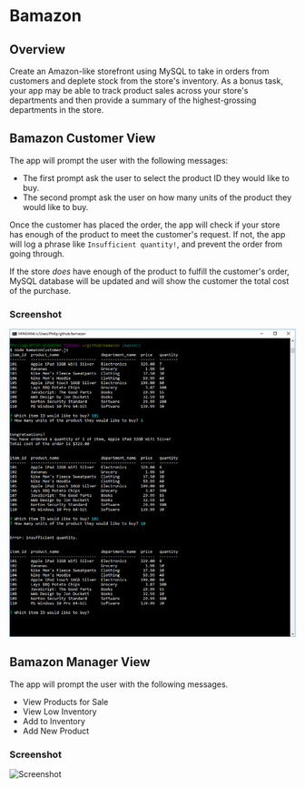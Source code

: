 # Bamazon

## Overview

Create an Amazon-like storefront using MySQL to take in orders from customers and deplete stock from the store's inventory.  As a bonus task, your app may be able to track product sales across your store's departments and then provide a summary of the highest-grossing departments in the store.

## Bamazon Customer View

The app will prompt the user with the following messages:
* The first prompt ask the user to select the product ID they would like to buy.
* The second prompt ask the user on how many units of the product they would like to buy.

Once the customer has placed the order, the app will check if your store has enough of the product to meet the customer's request. If not, the app will log a phrase like `Insufficient quantity!`, and prevent the order from going through.

If the store _does_ have enough of the product to fulfill the customer's order, MySQL database will be updated and will show the customer the total cost of the purchase. 

### Screenshot
![Screenshot](images/screen1.jpg)

## Bamazon Manager View

The app will prompt the user with the following messages.
* View Products for Sale
* View Low Inventory
* Add to Inventory
* Add New Product

### Screenshot
![Screenshot](images/screen2.jpg)
